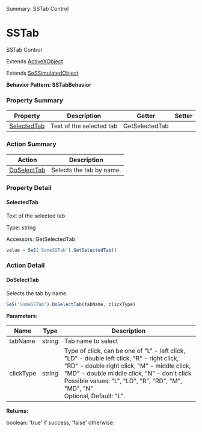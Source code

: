 Summary: SSTab Control

# SSTab

SSTab Control
 
Extends [ActiveXObject](ActiveXObject.md)

Extends [SeSSimulatedObject](SeSSimulatedObject.md)





**Behavior Pattern: SSTabBehavior**


<!-- ============================== property summary ========================== -->



### Property Summary
| **Property** | **Description** | **Getter** | **Setter** |
| ------------ | --------------- | ---------- | ---------- |
| [SelectedTab](#selectedtab) | Text of the selected tab | GetSelectedTab |  |



<!-- ============================== action summary ========================== -->



### Action Summary
|  **Action** | **Description** | 
| ----------- | --------------- |
|  [DoSelectTab](#doselecttab) | Selects the tab by name. |



<!-- ============================== property detail ========================== -->

### Property Detail

<a name="SelectedTab"></a>
#### SelectedTab

Text of the selected tab



Type: string


Accessors: GetSelectedTab

```javascript
value = SeS('SomeSSTab').GetSelectedTab()
```




<!-- ============================== action detail ========================== -->

### Action Detail

<a name="DoSelectTab"></a>    
#### DoSelectTab

Selects the tab by name.

```javascript
SeS('SomeSSTab').DoSelectTab(tabName, clickType)
```


**Parameters:**

|  **Name** | **Type** | **Description** |
| ---------- | -------- | --------------- |
| tabName | string |  Tab name to select |
| clickType | string |  Type of click, can be one of "L" - left click, "LD" - double left click, "R" - right click, "RD" - double right click, "M" - middle click, "MD" - double middle click, "N" - don't click Possible values: "L", "LD", "R", "RD", "M", "MD", "N"<br>Optional, Default: "L". |




**Returns:**

boolean: 'true' if success, 'false' otherwise.



<a name="see.also.sstab.doselecttab"></a>

  

